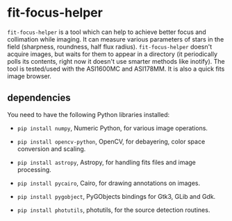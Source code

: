 # fit-focus-helper

`fit-focus-helper` is a tool which can help to achieve better focus
and collimation while imaging. It can measure various parameters of
stars in the field (sharpness, roundness, half flux
radius). `fit-focus-helper` doesn't acquire images, but waits for them
to appear in a directory (it periodically polls its contents, right
now it doesn't use smarter methods like inotify). The tool is
tested/used with the ASI1600MC and ASI178MM. It is also a quick fits
image browser.

## dependencies

You need to have the following Python libraries installed:

* `pip install numpy`, Numeric Python, for various image operations.

* `pip install opencv-python`, OpenCV, for debayering, color space
  conversion and scaling.

* `pip install astropy`, Astropy, for handling fits files and image
  processing.

* `pip install pycairo`, Cairo, for drawing annotations on images.

* `pip install pygobject`, PyGObjects bindings for Gtk3, GLib and Gdk.

* `pip install photutils`, photutils, for the source detection
  routines.
